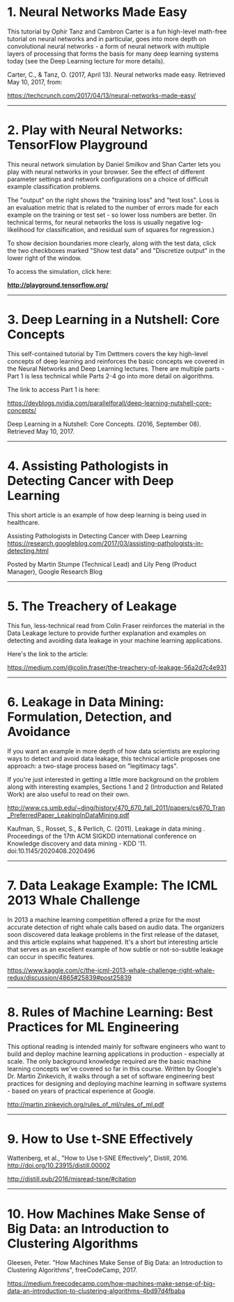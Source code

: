 # 1. Neural Networks Made Easy

This tutorial by Ophir Tanz and Cambron Carter is a fun high-level math-free tutorial on neural networks and in particular, goes into more depth on convolutional neural networks - a form of neural network with multiple layers of processing that forms the basis for many deep learning systems today (see the Deep Learning lecture for more details).

Carter, C., & Tanz, O. (2017, April 13). Neural networks made easy. Retrieved May 10, 2017, from: 

https://techcrunch.com/2017/04/13/neural-networks-made-easy/

---

# 2. Play with Neural Networks: TensorFlow Playground

This neural network simulation by Daniel Smilkov and Shan Carter  lets you play with neural networks in your browser. See the effect of different parameter settings and network configurations on a choice of difficult example classification problems.  

The "output" on the right shows the "training loss" and "test loss".  Loss is an evaluation metric that is related to the number of errors made for each example on the training or test set - so lower loss numbers are better.  (In technical terms, for neural networks the loss is usually negative log-likelihood for classification, and residual sum of squares for regression.)

To show decision boundaries more clearly, along with the test data, click the two checkboxes marked "Show test data" and "Discretize output" in the lower right of the window.

To access the simulation, click here:

**http://playground.tensorflow.org/**

---

# 3. Deep Learning in a Nutshell: Core Concepts

This self-contained tutorial by Tim Dettmers covers the key high-level concepts of deep learning and reinforces the basic concepts we covered in the Neural Networks and Deep Learning lectures.  There are multiple parts - Part 1 is less technical while Parts 2-4 go into more detail on algorithms.

The link to access Part 1 is here:

https://devblogs.nvidia.com/parallelforall/deep-learning-nutshell-core-concepts/

Deep Learning in a Nutshell: Core Concepts. (2016, September 08). Retrieved May 10, 2017.

---

# 4. Assisting Pathologists in Detecting Cancer with Deep Learning

This short article is an example of how deep learning is being used in healthcare.

Assisting Pathologists in Detecting Cancer with Deep Learning
https://research.googleblog.com/2017/03/assisting-pathologists-in-detecting.html

Posted by Martin Stumpe (Technical Lead) and Lily Peng (Product Manager), Google Research Blog 

---

# 5. The Treachery of Leakage

This fun, less-technical read from Colin Fraser reinforces the material in the Data Leakage lecture to provide further explanation and examples on detecting and avoiding data leakage in your machine learning applications.

Here's the link to the article:

https://medium.com/@colin.fraser/the-treachery-of-leakage-56a2d7c4e931

---

# 6. Leakage in Data Mining: Formulation, Detection, and Avoidance

If you want an example in more depth of how data scientists are exploring ways to detect and avoid data leakage, this technical article proposes one approach: a two-stage process based on "legitimacy tags".

If you're just interested in getting a little more background on the problem along with interesting examples, Sections 1 and 2 (Introduction and Related Work) are also useful to read on their own.

http://www.cs.umb.edu/~ding/history/470_670_fall_2011/papers/cs670_Tran_PreferredPaper_LeakingInDataMining.pdf

Kaufman, S., Rosset, S., & Perlich, C. (2011). Leakage in data mining
. Proceedings of the 17th ACM SIGKDD international conference on Knowledge discovery and data mining - KDD '11. doi:10.1145/2020408.2020496

---

# 7. Data Leakage Example: The ICML 2013 Whale Challenge

In 2013 a machine learning competition offered a prize for the most accurate detection of right whale calls based on audio data.  The organizers soon discovered data leakage problems in the first release of the dataset, and this article explains what happened.  It's a short but interesting article that serves as an excellent example of how subtle or not-so-subtle leakage can occur in specific features.

https://www.kaggle.com/c/the-icml-2013-whale-challenge-right-whale-redux/discussion/4865#25839#post25839

---

# 8. Rules of Machine Learning: Best Practices for ML Engineering

This optional reading is intended mainly for software engineers who want to build and deploy machine learning applications in production - especially at scale. The only background knowledge required are the basic machine learning concepts we've covered so far in this course.  Written by Google's Dr. Martin Zinkevich,  it walks through a set of software engineering best practices for designing and deploying machine learning in software systems - based on years of practical experience at Google.

http://martin.zinkevich.org/rules_of_ml/rules_of_ml.pdf

---

# 9. How to Use t-SNE Effectively

Wattenberg, et al., "How to Use t-SNE Effectively", Distill, 2016. http://doi.org/10.23915/distill.00002

http://distill.pub/2016/misread-tsne/#citation

---
 # 10. How Machines Make Sense of Big Data: an Introduction to Clustering Algorithms

Gleesen, Peter. "How Machines Make Sense of Big Data: an Introduction to Clustering Algorithms", freeCodeCamp, 2017. 

https://medium.freecodecamp.com/how-machines-make-sense-of-big-data-an-introduction-to-clustering-algorithms-4bd97d4fbaba



